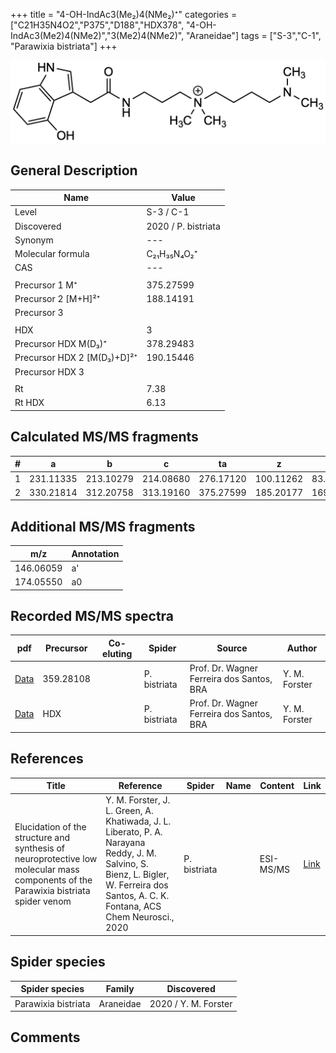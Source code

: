 +++
title = "4-OH-IndAc3(Me₂)4(NMe₂)⁺"
categories = ["C21H35N4O2","P375","D188","HDX378",
"4-OH-IndAc3(Me2)4(NMe2)","3(Me2)4(NMe2)",
"Araneidae"]
tags = ["S-3","C-1",
"Parawixia bistriata"]
+++

![](/img/4-OH-IndAc3(Me2)4(NMe2).png)

## General Description

| Name                       | Value              |
|----------------------------|--------------------|
| Level                      | S-3 / C-1          |
| Discovered                 | 2020 / P. bistriata |
| Synonym                    | ---                |
| Molecular formula          | C₂₁H₃₅N₄O₂⁺                   |
| CAS                        | ---                |
|                            |                    |
| Precursor 1  M⁺         | 375.27599                   |
| Precursor 2 [M+H]²⁺       | 188.14191                   |
| Precursor 3                |                    |
|                            |                    |
| HDX                        | 3                   |
| Precursor HDX    M(D₃)⁺   |  378.29483                   |
| Precursor HDX 2 [M(D₃)+D]²⁺ | 190.15446                   |
| Precursor HDX 3            |                    |
|                            |                    |
| Rt                         | 7.38                   |
| Rt HDX                     | 6.13                   |

## Calculated MS/MS fragments

| # | a         | b         | c         | ta        | z         | y         | tz        |
|---|-----------|-----------|-----------|-----------|-----------|-----------|-----------|
| 1 | 231.11335 | 213.10279 | 214.08680 | 276.17120 | 100.11262 | 83.08607 | 145.17047 |
| 2 | 330.21814 | 312.20758 | 313.19160 | 375.27599 | 185.20177 | 169.18305 | 202.22832 |

## Additional MS/MS fragments

| m/z | Annotation |
|-----|------------|
| 146.06059    | a'   |
| 174.05550    | a0   |

## Recorded MS/MS spectra

| pdf                                             | Precursor | Co-eluting | Spider      | Source                       | Author        |
|-------------------------------------------------|-----------|------------|-------------|------------------------------|---------------|
| [Data](/pdf/P-bistriata/359_4-OH-IndAc3(Me2)4(NMe2)_Pb.pdf) | 359.28108 |           | P. bistriata | Prof. Dr. Wagner Ferreira dos Santos, BRA  | Y. M. Forster |
| [Data](/pdf/P-bistriata/359_4-OH-IndAc3(Me2)4(NMe2)_Pb_HDX.pdf) | HDX |           | P. bistriata | Prof. Dr. Wagner Ferreira dos Santos, BRA  | Y. M. Forster |


## References

| Title | Reference | Spider | Name | Content | Link |
|-------|-----------|--------|------|---------|------|
| Elucidation of the structure and synthesis of neuroprotective low molecular mass components of the Parawixia bistriata spider venom      | Y. M. Forster, J. L. Green, A. Khatiwada, J. L. Liberato, P. A. Narayana Reddy, J. M. Salvino, S. Bienz, L. Bigler, W. Ferreira dos Santos, A. C. K. Fontana, ACS Chem Neurosci., 2020          | P. bistriata       |      | ESI-MS/MS        | [Link](https://pubs.acs.org/doi/10.1021/acschemneuro.0c00007)     |

## Spider species

| Spider species     | Family     | Discovered           |
|--------------------|------------|----------------------|
| Parawixia bistriata | Araneidae | 2020 / Y. M. Forster |


## Comments